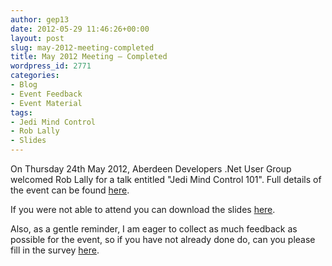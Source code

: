 ```yaml
---
author: gep13
date: 2012-05-29 11:46:26+00:00
layout: post
slug: may-2012-meeting-completed
title: May 2012 Meeting – Completed
wordpress_id: 2771
categories:
- Blog
- Event Feedback
- Event Material
tags:
- Jedi Mind Control
- Rob Lally
- Slides
---
```


On Thursday 24th May 2012, Aberdeen Developers .Net User Group welcomed Rob Lally for a talk entitled "Jedi Mind Control 101". Full details of the event can be found [here](http://adnuguk-may2012.eventbrite.com/?ebtv=C).

If you were not able to attend you can download the slides [here](http://www.aberdeendevelopers.co.uk/Uploads/Meetings/jedi-mind-control-101.pdf).

Also, as a gentle reminder, I am eager to collect as much feedback as possible for the event, so if you have not already done do, can you please fill in the survey [here](http://www.surveymonkey.com/s/VZYMYXL).
